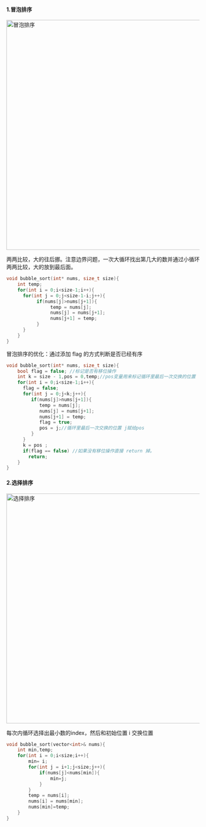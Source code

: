 #### 1.冒泡排序

<img width="600" alt="冒泡排序" src="https://user-images.githubusercontent.com/17560388/142357388-056ad6c4-2c41-49e7-8624-2a1dfaf33a6a.gif">

两两比较，大的往后挪。注意边界问题，一次大循环找出第几大的数并通过小循环两两比较，大的放到最后面。
```C++
void bubble_sort(int* nums, size_t size){
    int temp;
    for(int i = 0;i<size-1;i++){
      for(int j = 0;j<size-1-i;j++){
           if(nums[j]>nums[j+1]){
                temp = nums[j];
                nums[j] = nums[j+1];
                nums[j+1] = temp;
           } 
      }
    }
} 
```
冒泡排序的优化：通过添加 flag 的方式判断是否已经有序
```C++
void bubble_sort(int* nums, size_t size){
    bool flag = false; //标记是否有移位操作
    int k = size - 1,pos = 0,temp;//pos变量用来标记循环里最后一次交换的位置 
    for(int i = 0;i<size-1;i++){
      flag = false;
      for(int j = 0;j<k;j++){
         if(nums[j]>nums[j+1]){
            temp = nums[j];
            nums[j] = nums[j+1];
            nums[j+1] = temp;
            flag = true;
            pos = j;//循环里最后一次交换的位置 j赋给pos
         } 
      }
      k = pos ; 
      if(flag == false) //如果没有移位操作直接 return 掉。
        return;
    }
} 
```

#### 2.选择排序

<img width="600" alt="选择排序" src="https://user-images.githubusercontent.com/17560388/142581317-f995f195-d6da-418d-a367-c028036cab76.gif">

每次内循环选择出最小数的index，然后和初始位置 i 交换位置

```C++
void bubble_sort(vector<int>& nums){
    int min,temp;
    for(int i = 0;i<size;i++){
        min= i;
        for(int j = i+1;j<size;j++){
            if(nums[j]<nums[min]){
                min=j;
            }
        }
        temp = nums[i];
        nums[i] = nums[min];
        nums[min]=temp;
    }
}  
```



